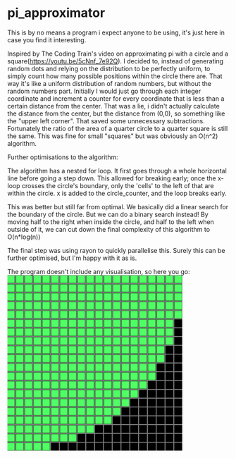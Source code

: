 # pi_approximator

This is by no means a program i expect anyone to be using, it's just here in case you find it interesting.

Inspired by The Coding Train's video on approximating pi with a circle and a square(https://youtu.be/5cNnf_7e92Q).
I decided to, instead of generating random dots and relying on the distribution to be perfectly uniform, to simply count how many possible positions within the circle there are.
That way it's like a uniform distribution of random numbers, but without the random numbers part.
Initially I would just go through each integer coordinate and increment a counter for every coordinate that is less than a certain distance from the center.
That was a lie, i didn't actually calculate the distance from the center, but the distance from (0,0), so something like the "upper left corner".
That saved some unnecessary subtractions.
Fortunately the ratio of the area of a quarter circle to a quarter square is still the same.
This was fine for small "squares" but was obviously an O(n^2) algorithm.

Further optimisations to the algorithm:


The algorithm has a nested for loop. It first goes through a whole horizontal line before going a step down.
This allowed for breaking early; once the x-loop crosses the circle's boundary, only the 'cells' to the left of that are within the circle.
x is added to the circle_counter, and the loop breaks early.

This was better but still far from optimal.
We basically did a linear search for the boundary of the circle.
But we can do a binary search instead!
By moving half to the right when inside the circle, and half to the left when outside of it, we can cut down the final complexity of this algorithm to O(n*log(n))

The final step was using rayon to quickly parallelise this.
Surely this can be further optimised, but I'm happy with it as is.


The program doesn't include any visualisation, so here you go:
![image of circle grid](./circle_grid.png)